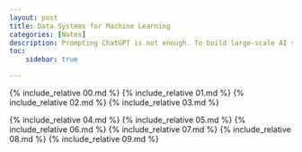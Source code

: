 ```yaml
---
layout: post
title: Data Systems for Machine Learning
categories: [Notes]
description: Prompting ChatGPT is not enough. To build large-scale AI systems, it is imperative to understand how to design the proper systems to optimize all the computations. The following blog is a deep-dive into system/data design for Machine Learning frameworks.
toc:
    sidebar: true

---
```


{% include_relative 00.md %}
{% include_relative 01.md %}
{% include_relative 02.md %}
{% include_relative 03.md %}

{% include_relative 04.md %}
{% include_relative 05.md %}
{% include_relative 06.md %}
{% include_relative 07.md %}
{% include_relative 08.md %}
{% include_relative 09.md %}